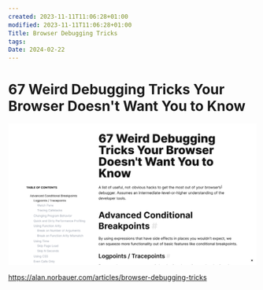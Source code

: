 ```yaml
---
created: 2023-11-11T11:06:28+01:00
modified: 2023-11-11T11:06:28+01:00
Title: Browser Debugging Tricks
tags: 
Date: 2024-02-22
---
```


# 67 Weird Debugging Tricks Your Browser Doesn't Want You to Know

![](_asset/2023-11-11_Browser%20Debugging_image_1.png)

https://alan.norbauer.com/articles/browser-debugging-tricks
